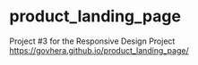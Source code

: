 # product_landing_page
Project #3 for the Responsive Design Project
https://govhera.github.io/product_landing_page/
